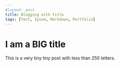 ```yaml
---
#layout: post
title: Blogging with title
tags: [Test, Ipsum, Markdown, Portfolio]
---
```


# I am a BIG title

This is a very tiny tiny post with less than 250 letters.
